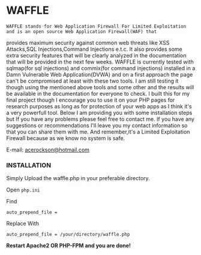 # WAFFLE
    WAFFLE stands for Web Application Firewall For Limited Exploitation and is an open source Web Application Firewall(WAF) that  
 provides  maximum security against common web threats like XSS Attacks,SQL Injections,Command Injections e.t.c. It also provides some extra security features that will be clearly analyzed in the documentation that will be provided in the next  few weeks.
   WAFFLE is currently tested with sqlmap(for sql injections) and commix(for command injections) installed in a Damn Vulnerable Web    Application(DVWA) and on a first approach the page can't be compromised at least with these two tools.
 I am still testing it though using the mentioned above tools and some other and the results will be available in the documentation    for   everyone to check. 
   I built this for my final project though I encourage you to use it on your PHP pages for research purposes as long as for           protection  of your web apps as I think it's a very powerfull tool.
   Below I am providing you with some installation steps but If you have any problems please feel free to contact me.
   If you have any suggestions or recommendations I'll leave you my contact information so that you can share them with me.
   And remember,it's a Limited Exploitation Firewall because as we know no system is safe.
 
 E-mail: acerockson@hotmail.com
 

### INSTALLATION

Simply Upload the waffle.php in your preferable directory.

Open `php.ini`

Find 

`auto_prepend_file =`

Replace With

`auto_prepend_file = /your/directory/waffle.php`

<b>Restart Apache2 OR PHP-FPM and you are done!</b>
